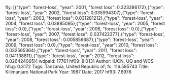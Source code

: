 fly: [{"type": 'forest-loss', "year": 2001, "forest loss": 0.323386172},{"type": 'forest-loss', "year": 2002, "forest loss": 0.035994307},{"type": 'forest-loss', "year": 2003, "forest loss": 0.031281212},{"type": 'forest-loss', "year": 2004, "forest loss": 0.03885095},{"type": 'forest-loss', "year": 2005, "forest loss": 0.0},{"type": 'forest-loss', "year": 2006, "forest loss": 0.0},{"type": 'forest-loss', "year": 2007, "forest loss": 0.037422377},{"type": 'forest-loss', "year": 2008, "forest loss": 0.005856687},{"type": 'forest-loss', "year": 2009, "forest loss": 0.0},{"type": 'forest-loss', "year": 2010, "forest loss": 0.032565364},{"type": 'forest-loss', "year": 2011, "forest loss": 0.041138811},{"type": 'forest-loss', "year": 2012, "forest loss": 0.026424065}]
wdpaid: 17761
hf09: 8.0131
Author: IUCN, UQ and WCS
hfcg: 0.3172
Tags: Tanzania, United Republic of;
fc: 116.585743
Title: Kilimanjaro National Park
Year: 1987
Date: 2017
hf93: 7.6978
